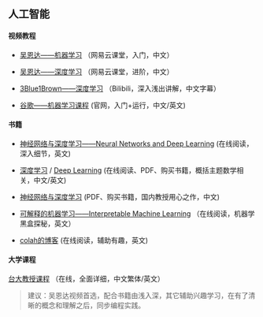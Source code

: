 ## 人工智能

#### 视频教程

* [吴恩达——机器学习](https://study.163.com/course/courseMain.htm?courseId=1210076550&_trace_c_p_k2_=4fa94e944ea44d0a87f7e0c3363f6642)
（网易云课堂，入门，中文）

* [吴恩达——深度学习](https://mooc.study.163.com/smartSpec/detail/1001319001.htm)
（网易云课堂，进阶，中文）

* [3Blue1Brown——深度学习](https://space.bilibili.com/88461692/channel/detail?cid=26587)
（Bilibili，深入浅出讲解，中文字幕）

* [谷歌——机器学习课程](https://developers.google.cn/machine-learning/crash-course)
(官网，入门+运行，中文/英文)

#### 书籍

* [神经网络与深度学习——Neural Networks and Deep Learning](http://neuralnetworksanddeeplearning.com/)
(在线阅读，深入细节，英文)

* [深度学习](https://github.com/exacity/deeplearningbook-chinese) / [Deep Learning](https://github.com/janishar/mit-deep-learning-book-pdf)
(在线阅读、PDF、购买书籍，概括主题数学相关，中文/英文)

* [神经网络与深度学习](https://nndl.github.io/)
(PDF、购买书籍，国内教授用心之作，中文)

* [可解释的机器学习——Interpretable Machine Learning](https://christophm.github.io/interpretable-ml-book/)
（在线阅读，机器学黑盒探秘，英文）

* [colah的博客](http://colah.github.io/)
(在线阅读，辅助有趣，英文)


#### 大学课程

[台大教授课程](http://speech.ee.ntu.edu.tw/~tlkagk/courses.html)
（在线，全面详细，中文繁体/英文）

>建议：吴恩达视频首选，配合书籍由浅入深，其它辅助兴趣学习，在有了清晰的概念和理解之后，同步编程实践。
